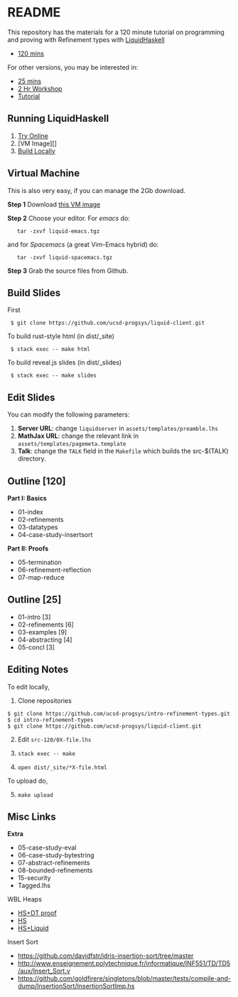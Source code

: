 README
======

This repository has the materials for a 120 minute tutorial
on programming and proving with Refinement types with [LiquidHaskell][lh-github]

+ [120 mins](http://ucsd-progsys.github.io/intro-refinement-types/120/)

For other versions, you may be interested in:

+ [25 mins](http://ucsd-progsys.github.io/intro-refinement-types/25/)
+ [2 Hr Workshop](http://ucsd-progsys.github.io/lh-workshop/)
+ [Tutorial](http://ucsd-progsys.github.io/liquidhaskell-tutorial/)

Running LiquidHaskell
---------------------

1. [Try Online][online]
2. [VM Image][]
3. [Build Locally][local]

[lh-github]: https://github.com/ucsd-progsys/liquidhaskell
[online]: http://ucsd-progsys.github.io/intro-refinement-types
[local]: https://github.com/ucsd-progsys/liquidhaskell-tutorial/blob/master/src/01-intro.lhs#L170-L197
[vm]: http://goto.ucsd.edu/~gridaphobe/LiquidHaskell.ova

Virtual Machine
---------------

This is also very easy, if you can manage the 2Gb download.

**Step 1** Download [this VM image][vm]

**Step 2** Choose your editor. For *emacs* do:

       tar -zxvf liquid-emacs.tgz

and for *Spacemacs* (a great Vim-Emacs hybrid) do:

       tar -zxvf liquid-spacemacs.tgz

**Step 3** Grab the source files from Github.

Build Slides
------------

First

     $ git clone https://github.com/ucsd-progsys/liquid-client.git

To build rust-style html (in dist/_site)

     $ stack exec -- make html

To build reveal.js slides (in dist/_slides)

     $ stack exec -- make slides

Edit Slides
-----------

You can modify the following parameters:

1. **Server URL**: change `liquidserver` in `assets/templates/preamble.lhs`
2. **MathJax URL**: change the relevant link in `assets/templates/pagemeta.template`
3. **Talk**: change the `TALK` field in the `Makefile` which builds the src-$(TALK) directory.

Outline [120]
-------------

**Part I: Basics**

+ 01-index
+ 02-refinements
+ 03-datatypes
+ 04-case-study-insertsort

**Part II: Proofs**

+ 05-termination
+ 06-refinement-reflection
+ 07-map-reduce

Outline [25]
-------

+ 01-intro         [3]
+ 02-refinements   [6]
+ 03-examples      [9]
+ 04-abstracting   [4]
+ 05-concl         [3]


Editing Notes
-------------

To edit locally,

1. Clone repositories

```
$ git clone https://github.com/ucsd-progsys/intro-refinement-types.git
$ cd intro-refinement-types
$ git clone https://github.com/ucsd-progsys/liquid-client.git
```

2. Edit `src-120/0X-file.lhs`

3. `stack exec -- make`

4. `open dist/_site/*X-file.html`  

To upload do,

5. `make upload`



Misc Links
----------

**Extra**

- 05-case-study-eval
- 06-case-study-bytestring
- 07-abstract-refinements
- 08-bounded-refinements
- 15-security
- Tagged.lhs


WBL Heaps

+ [HS+DT proof](https://github.com/jstolarek/dep-typed-wbl-heaps-hs/blob/master/src/TwoPassMerge/CombinedProofs.hs#L68)
+ [HS](https://github.com/jstolarek/dep-typed-wbl-heaps-hs/blob/master/src/TwoPassMerge/NoProofs.hs#L96)
+ [HS+Liquid](https://github.com/ucsd-progsys/liquidhaskell/blob/master/tests/pos/WBL.hs#L129)

Insert Sort

+ https://github.com/davidfstr/idris-insertion-sort/tree/master
+ http://www.enseignement.polytechnique.fr/informatique/INF551/TD/TD5/aux/Insert_Sort.v
+ https://github.com/goldfirere/singletons/blob/master/tests/compile-and-dump/InsertionSort/InsertionSortImp.hs
